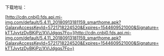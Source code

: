 下载地址：

[http://cdn.cnbj0.fds.api.mi-img.com/default/5.4.11_20180913181159_smarthome.apk?GalaxyAccessKeyId=5721718224520&Expires=1544609521000&Signature=kTTJvvtzDyBKjPz/XViJdgqs7Fo=](http://cdn.cnbj0.fds.api.mi-img.com/default/5.4.11_20180913181159_smarthome.apk?GalaxyAccessKeyId=5721718224520&Expires=1544609521000&Signature=kTTJvvtzDyBKjPz/XViJdgqs7Fo=)
